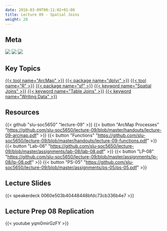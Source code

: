 ```yaml
---
date: 2016-03-09T00:11:02+01:00
title: Lecture 09 - Spatial Joins
weight: 28
---
```


## Meta
![](https://img.shields.io/badge/semester-spring%202018-orange.svg) 
![](https://img.shields.io/badge/release-full-brightgreen.svg) 
[![](https://img.shields.io/badge/last%20update-2018--03--22-brightgreen.svg)](https://github.com/slu-soc5650/lecture-09/blob/master/NEWS_SITE.md)

## Key Topics
[{{< tool name="ArcMap" >}}](/topic-index/#a-d)
[{{< package name="dplyr" >}}](/topic-index/#q-t)
[{{< tool name="R" >}}](/topic-index/#q-t)
[{{< package name="sf" >}}](/topic-index/#q-t)
[{{< keyword name="Spatial Joins" >}}](/topic-index/#q-t)
[{{< keyword name="Table Joins" >}}](/topic-index/#q-t)
[{{< keyword name="Writing Data" >}}](/topic-index/#u-z)

## Resources

{{< github "slu-soc5650" "lecture-09" >}}
{{< button "ArcMap Processes" "https://github.com/slu-soc5650/lecture-09/blob/master/handouts/lecture-09-arcmap.pdf" >}}
{{< button "Functions" "https://github.com/slu-soc5650/lecture-09/blob/master/handouts/lecture-09-functions.pdf" >}}
{{< button "Lab-06" "https://github.com/slu-soc5650/lecture-09/blob/master/assignments/lab-08/lab-08.pdf" >}}
{{< button "LP-08" "https://github.com/slu-soc5650/lecture-09/blob/master/assignments/lp-08/lp-08.pdf" >}}
{{< button "PS-05" "https://github.com/slu-soc5650/lecture-09/blob/master/assignments/ps-05/ps-05.pdf" >}}

## Lecture Slides
<p> </p>
{{< speakerdeck 0060e503b40448448bfdc73cb336b4e7 >}}

## Lecture Prep 08 Replication
<p> </p>
{{< youtube yqm0mirGzFY >}}
